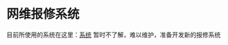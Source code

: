 # 网维报修系统
目前所使用的系统在这里：[系统](https://github.com/ZSCNetSupportDept/WechatTicketSystem) 暂时不了解，难以维护，准备开发新的报修系统

